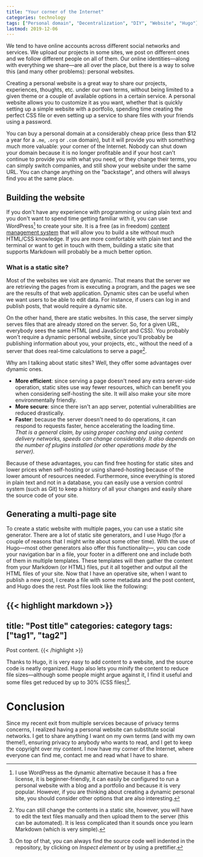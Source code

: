 ```yaml
---
title: "Your corner of the Internet"
categories: technology
tags: ["Personal domain", "Decentralization", "DIY", "Website", "Hugo"]
lastmod: 2019-12-06
---
```

We tend to have online accounts across different social networks and services. We upload our projects in some sites, we post on different ones and we follow different people on all of them. Our online identities—along with everything we share—are all over the place, but there is a way to solve this (and many other problems): personal websites.

Creating a personal website is a great way to share our projects, experiences, thoughts, etc. under our own terms, without being limited to a given theme or a couple of available options in a certain service. A personal website allows you to customize it as you want, whether that is quickly setting up a simple website with a portfolio, spending time creating the perfect CSS file or even setting up a service to share files with your friends using a password.

You can buy a personal domain at a considerably cheap price (less than $12 a year for a `.me`, `.org` or `.com` domain), but it will provide you with something much more valuable: your corner of the Internet. Nobody can shut down your domain because it is no longer profitable and if your host can't continue to provide you with what you need, or they change their terms, you can simply switch companies, and still show your website under the same URL. You can change anything on the "backstage", and others will always find you at the same place.

## Building the website

If you don't have any experience with programming or using plain text and you don't want to spend time getting familiar with it, you can use WordPress[^wp] to create your site. It is a free (as in freedom) [content management system](https://en.wikipedia.org/wiki/Content_management_system) that will allow you to build a site without much HTML/CSS knowledge. If you are more comfortable with plain text and the terminal or want to get in touch with them, building a static site that supports Markdown will probably be a much better option.

[^wp]: I use WordPress as the dynamic alternative because it has a free license, it is beginner-friendly, it can easily be configured to run a personal website with a blog and a portfolio and because it is very popular. However, if you are thinking about creating a dynamic personal site, you should consider other options that are also interesting.

### What is a static site?

Most of the websites we visit are dynamic. That means that the server we are retrieving the pages from is executing a program, and the pages we see are the results of that web application. Dynamic sites can be useful when we want users to be able to edit data. For instance, if users can log in and publish posts, that would require a dynamic site.

On the other hand, there are static websites. In this case, the server simply serves files that are already stored on the server. So, for a given URL, everybody sees the same HTML (and JavaScript and CSS). You probably won't require a dynamic personal website, since you'll probably be publishing information about you, your projects, etc., without the need of a server that does real-time calculations to serve a page[^static].

[^static]: You can still change the contents in a static site, however, you will have to edit the text files manually and then upload them to the server (this can be automated). It is less complicated than it sounds once you learn Markdown (which is very simple).

Why am I talking about static sites? Well, they offer some advantages over dynamic ones.

 - **More efficient**: since serving a page doesn't need any extra server-side operation, static sites use way fewer resources, which can benefit you when considering self-hosting the site. It will also make your site more environmentally friendly.
 - **More secure**: since there isn't an app server, potential vulnerabilities are reduced drastically.
 - **Faster**: because the server doesn't need to do operations, it can respond to requests faster, hence accelerating the loading time.\
 *That is a general claim, by using proper caching and using content delivery networks, speeds can change considerably. It also depends on the number of plugins installed (or other operations made by the server).*

Because of these advantages, you can find free hosting for static sites and lower prices when self-hosting or using shared-hosting because of the lower amount of resources needed. Furthermore, since everything is stored in plain text and not in a database, you can easily use a version control system (such as Git) to keep a history of all your changes and easily share the source code of your site.

## Generating a multi-page site

To create a static website with multiple pages, you can use a static site generator. There are a lot of static site generators, and I use Hugo (for a couple of reasons that I might write about some other time). With the use of Hugo—most other generators also offer this functionality—, you can code your navigation bar in a file, your footer in a different one and include both of them in multiple templates. These templates will then gather the content from your Markdown (or HTML) files, put it all together and output all the HTML files of your site. Now that I have an operative site, when I want to publish a new post, I create a file with some metadata and the post content, and Hugo does the rest. Post files look like the following:

{{< highlight markdown >}}
---
title: "Post title"
categories: category
tags: ["tag1", "tag2"]
---

Post content.
{{< /highlight >}}

Thanks to Hugo, it is very easy to add content to a website, and the source code is neatly organized. Hugo also lets you minify the content to reduce file sizes—although some people might argue against it, I find it useful and some files get reduced by up to 30% (CSS files)[^minify].

[^minify]: On top of that, you can always find the source code well indented in the repository, by clicking on *Inspect element* or by using a prettifier.

# Conclusion

Since my recent exit from multiple services because of privacy terms concerns, I realized having a personal website can substitute social networks. I get to share anything I want on my own terms (and with my own theme!), ensuring privacy to anybody who wants to read, and I get to keep the copyright over my content. I now have my corner of the Internet, where everyone can find me, contact me and read what I have to share.
